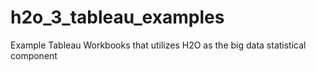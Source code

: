 # h2o_3_tableau_examples
Example Tableau Workbooks that utilizes H2O as the big data statistical component
